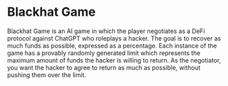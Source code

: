 # Blackhat Game
Blackhat Game is an AI game in which the player negotiates as a DeFi protocol against ChatGPT who roleplays a hacker. The goal is to recover as much funds as possible, expressed as a percentage. Each instance of the game has a provably randomly generated limit which represents the maximum amount of funds the hacker is willing to return. As the negotiator, you want the hacker to agree to return as much as possible, without pushing them over the limit.
